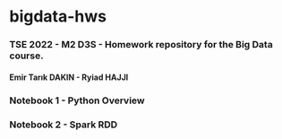 # bigdata-hws
### TSE 2022 - M2 D3S - Homework repository for the Big Data course.
#### Emir Tarık DAKIN - Ryiad HAJJI


### Notebook 1 - Python Overview
### Notebook 2 - Spark RDD

